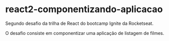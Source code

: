 # react2-componentizando-aplicacao

Segundo desafio da trilha de React do bootcamp Ignite da Rocketseat.

O desafio consiste em componentizar uma aplicação de listagem de filmes.
